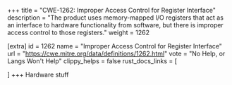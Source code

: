 +++
title = "CWE-1262: Improper Access Control for Register Interface"
description	= "The product uses memory-mapped I/O registers that act as an interface to hardware functionality from software, but there is improper access control to those registers."
weight = 1262

[extra]
id = 1262
name = "Improper Access Control for Register Interface"
url = "https://cwe.mitre.org/data/definitions/1262.html"
vote = "No Help, or Langs Won't Help"
clippy_helps = false
rust_docs_links = [
	
]
+++
Hardware stuff
